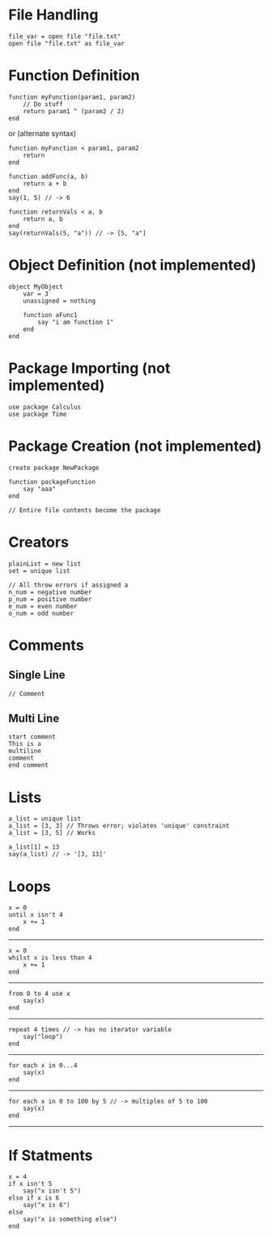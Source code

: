 # File Handling
    file_var = open file "file.txt"
    open file "file.txt" as file_var

# Function Definition
    function myFunction(param1, param2)
        // Do stuff
        return param1 ^ (param2 / 2)
    end

or (alternate syntax)
    
    function myFunction < param1, param2
        return 
    end
    
    function addFunc(a, b)
        return a + b
    end
    say(1, 5) // -> 6
    
    function returnVals < a, b
        return a, b
    end
    say(returnVals(5, "a")) // -> [5, "a"]

# Object Definition (not implemented)
    object MyObject
        var = 3
        unassigned = nothing

        function aFunc1
            say "i am function 1"
        end
    end

# Package Importing (not implemented)
    use package Calculus
    use package Time

# Package Creation (not implemented)
    create package NewPackage

    function packageFunction
        say "aaa"
    end

    // Entire file contents become the package

# Creators
    plainList = new list
    set = unique list
    
    // All throw errors if assigned a 
    n_num = negative number
    p_num = positive number
    e_num = even number
    o_num = odd number
    
    
# Comments
## Single Line
    // Comment
    
## Multi Line
    start comment
    This is a 
    multiline
    comment
    end comment
    
# Lists
    a_list = unique list
    a_list = [3, 3] // Throws error; violates 'unique' constraint
    a_list = [3, 5] // Works    
    
    a_list[1] = 13
    say(a_list) // -> '[3, 13]'
    
# Loops
    x = 0
    until x isn't 4
        x += 1
    end
-----    
    x = 0
    whilst x is less than 4
        x += 1
    end
-----
    from 0 to 4 use x
        say(x)
    end
-----
    repeat 4 times // -> has no iterator variable
        say("loop")
    end
-----
    for each x in 0...4
        say(x)
    end
-----
    for each x in 0 to 100 by 5 // -> multiples of 5 to 100
        say(x)
    end 
-----
    
# If Statments
    x = 4
    if x isn't 5
        say("x isn't 5")
    else if x is 6
        say("x is 6")
    else
        say("x is something else")
    end
        


   


    

